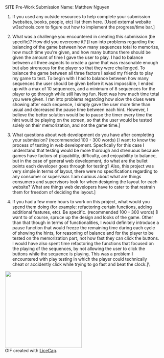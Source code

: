 SITE Pre-Work Submission
Name: Matthew Nguyen

1. If you used any outside resources to help complete your submission (websites, books, people, etc) list them here. 
[Used external website w3schools.com to figure out how to implement the progress/time bar.]

2. What was a challenge you encountered in creating this submission (be specific)? How did you overcome it? 
[I ran into problems regarding the balancing of the game between how many sequences total to memorize, how much time you're given, and how 
many buttons there should be given the amount of time I gave the user to play. I had to balance between all three aspects to create a game
that was reasonable enough but also strenuous for the player so that they were challenged. To balance the game between all three factors I asked my
friends to play my game to test. To begin with I had to balance between how many sequences the user should be given before it was impossible,
I ended up with a max of 10 sequences, and a minimum of 8 sequences for the player to go through while still having fun. Next was how much time
total you were given. I ran into problems regarding how slow the clues were showing after each sequence, I simply gave the user more time than
usual and decreased the pause time between each hint. However, I believe the better solution would be to pause the timer every time the hint
would be playing on the screen, so that the user would be tested solely on their memorization, and not the game time.]

3. What questions about web development do you have after completing your submission? (recommended 100 - 300 words) 
[I want to know the process of testing in web development. Specfically for this case I understand that testing would be more thorough and 
strenuous because games have factors of playability, difficulty, and enjoyability to balance, but in the case of general web development, do
what are the bullet points each developer goes through for testing? Also, this project was very simple in terms of layout, there were no
specifications regarding to any consumer or supervisor. I am curious about what are things consumers and supervisors look for when designing 
the layout for each website? What are things web developers have to cater to that restrain them for freedom of deciding the layout.]

4. If you had a few more hours to work on this project, what would you spend them doing (for example: refactoring certain functions, adding additional features, etc). Be specific. (recommended 100 - 300 words) 
[I want to of course, spruce up the design and looks of the game. Other than that though in terms of functionalities, I would definitely introduce
a pause function that would freeze the remaining time during each cycle of showing the hints, for reasoning of balance and for the player to be
tested on the memorization part, not how fast they can click the buttons. I would have also spent time refactoring the functions that focused
on the playing of the sequences, by not allowing the user to click the buttons while the sequence is playing. This was a problem I encountered
with play testing in which the player could technically cheat or accidently click while trying to go fast and beat the clock.]\

<img src="https://cdn.glitch.com/544ada7a-657a-4668-851f-9cd393da40b9%2FgameWalkthrough.gif?v=1614393207642" width=250><br>
GIF created with [LiceCap](http://www.cockos.com/licecap/).